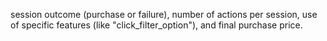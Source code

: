 session outcome (purchase or failure), number of actions per session, use of specific features (like "click_filter_option"), and final purchase price.